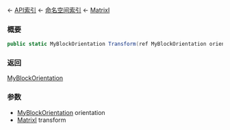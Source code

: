 ← [API索引](Api-Index) ← [命名空间索引](Namespace-Index) ← [MatrixI](VRageMath.MatrixI)

### 概要

```csharp
public static MyBlockOrientation Transform(ref MyBlockOrientation orientation, ref MatrixI transform)
```

### 返回

[MyBlockOrientation](VRageMath.MyBlockOrientation)

### 参数

* [MyBlockOrientation](VRageMath.MyBlockOrientation) orientation
* [MatrixI](VRageMath.MatrixI) transform
